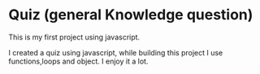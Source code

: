 # Quiz (general Knowledge question) 

This is my first project using javascript. 

I created a quiz using javascript, while building this project I use functions,loops and object.
I enjoy it a lot.